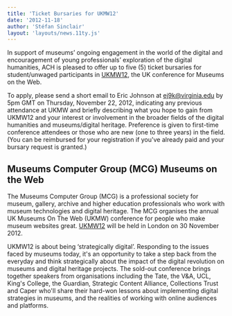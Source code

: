 ```yaml
---
title: 'Ticket Bursaries for UKMW12'
date: '2012-11-18'
author: 'Stéfan Sinclair'
layout: 'layouts/news.11ty.js'
---
```

In support of museums’ ongoing engagement in the world of the digital and encouragement of young professionals’ exploration of the digital humanities, ACH is pleased to offer up to five (5) ticket bursaries for student/unwaged participants in [UKMW12](http://museumscomputergroup.org.uk/tag/ukmw12/), the UK conference for Museums on the Web.

To apply, please send a short email to Eric Johnson at [ej9k@virginia.edu](mailto:ej9k@virginia.edu) by 5pm GMT on Thursday, November 22, 2012, indicating any previous attendance at UKMW and briefly describing what you hope to gain from UKMW12 and your interest or involvement in the broader fields of the digital humanities and museums/digital heritage. Preference is given to first-time conference attendees or those who are new (one to three years) in the field. (You can be reimbursed for your registration if you've already paid and your bursary request is granted.)

## Museums Computer Group (MCG) Museums on the Web

The Museums Computer Group (MCG) is a professional society for museum, gallery, archive and higher education professionals who work with museum technologies and digital heritage. The MCG organises the annual UK Museums On The Web (UKMW) conference for people who make museum websites great. [UKMW12](http://museumscomputergroup.org.uk/tag/ukmw12/) will be held in London on 30 November 2012.

UKMW12 is about being ‘strategically digital’. Responding to the issues faced by museums today, it's an opportunity to take a step back from the everyday and think strategically about the impact of the digital revolution on museums and digital heritage projects. The sold-out conference brings together speakers from organisations including the Tate, the V&amp;A, UCL, King's College, the Guardian, Strategic Content Alliance, Collections Trust and Caper who'll share their hard-won lessons about implementing digital strategies in museums, and the realities of working with online audiences and platforms.
